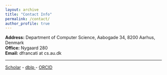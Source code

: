 ```yaml
---
layout: archive
title: "Contact Info"
permalink: /contact/
author_profile: true
---
```


**Address:** Department of Computer Science, Aabogade 34, 8200 Aarhus, Denmark  
**Office:** Nygaard 280  
**Email:** dfrancati at cs.au.dk   

---

<a href="https://scholar.google.com/citations?user=eeuQ0a0AAAAJ&hl=en"><i class="ai ai-google-scholar ai-lg"></i> Scholar</a> - <a href="https://dblp.org/pid/231/4539.html"><i class="ai ai-dblp ai-lg"></i> dblp </a> - <a href="http://orcid.org/0000-0002-4639-0636"><span style="color: #b2c046;"><i class="ai ai-orcid ai-lg"></i></span> ORCID</a>